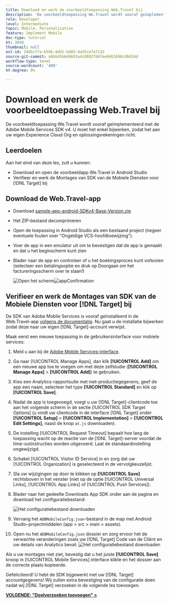 ```yaml
---
title: Download en werk de voorbeeldtoepassing Web.Travel bij
description: 'De voorbeeldtoepassing We.Travel wordt vooraf geïmplementeerd met de Adobe Mobile Services SDK v4. U moet het enkel bijwerken zodat het aan uw eigen Experience Cloud Org en oplossingsrekeningen richt.   '
role: Developer
level: Intermediate
topic: Mobile, Personalization
feature: Implement Mobile
doc-type: tutorial
kt: 3040
thumbnail: null
exl-id: 244bcf7a-b59b-4dd1-bd05-0a55ce7a7132
source-git-commit: a6b645b6d9693a4c8882fd47ee0d61698c0b834d
workflow-type: tm+mt
source-wordcount: '489'
ht-degree: 0%

---
```


# Download en werk de voorbeeldtoepassing Web.Travel bij

De voorbeeldtoepassing We.Travel wordt vooraf geïmplementeerd met de Adobe Mobile Services SDK v4. U moet het enkel bijwerken, zodat het aan uw eigen Experience Cloud Org en oplossingsrekeningen richt.

## Leerdoelen

Aan het eind van deze les, zult u kunnen:

* Download en open de voorbeeldapp We.Travel in Android Studio
* Verifieer en werk de Montages van SDK van de Mobiele Diensten voor [!DNL Target] bij

## Download de Web.Travel-app

* Download [sample-app-android-SDKv4-Base-Version.zip](assets/sample-app-android-SDKv4-Base-Version.zip)
* Het ZIP-bestand decomprimeren
* Open de toepassing in Android Studio als een bestaand project (negeer eventuele fouten over &quot;Ongeldige VCS-hoofdtoewijzing&quot;).
* Voer de app in een emulator uit om te bevestigen dat de app is gemaakt en dat u het beginscherm kunt zien
* Blader naar de app en controleer of u het boekingsproces kunt voltooien (selecteer een betalingsoptie en druk op Doorgaan om het factureringsscherm over te slaan!)

   ![Open het scherm ](assets/wetravel_homeScreen.png)![appConfirmation](assets/wetravel_confirmationScreen.png)

## Verifieer en werk de Montages van SDK van de Mobiele Diensten voor [!DNL Target] bij

De SDK van Adobe Mobile Services is vooraf geïnstalleerd in de Web.Travel-app [volgens de documentatie](https://experienceleague.adobe.com/docs/mobile-services/android/getting-started-android/requirements.html?lang=en). Nu gaat u de installatie bijwerken zodat deze naar uw eigen [!DNL Target]-account verwijst.

Maak eerst een nieuwe toepassing in de gebruikersinterface voor mobiele services:

1. Meld u aan bij de [Adobe Mobile Services-interface](https://mobilemarketing.adobe.com).
1. Ga naar [!UICONTROL Manage Apps], dan klik **[!UICONTROL Add]** om een nieuwe app toe te voegen om met deze zelfstudie (**[!UICONTROL Manage Apps]** > **[!UICONTROL Add]**) te gebruiken.
1. Kies een Analytics-rapportsuite met niet-productiegegevens, geef de app een naam, selecteer het type **[!UICONTROL Standard]** en klik op **[!UICONTROL Save]**.
1. Nadat de app is toegevoegd, voegt u uw [!DNL Target]-clientcode toe aan het volgende scherm in de sectie [!UICONTROL SDK Target Options] (u vindt uw clientcode in de interface [!DNL Target] onder **[!UICONTROL Setup]** > **[!UICONTROL Implementation]** > **[!UICONTROL Edit Settings]**, naast de knop `at.js` downloaden).
1. De instelling [!UICONTROL Request Timeout] bepaalt hoe lang de toepassing wacht op de reactie van de [!DNL Target]-server voordat de time-outinstructies worden uitgevoerd. Laat de standaardinstelling ongewijzigd.
1. Schakel [!UICONTROL Visitor ID Service] in en zorg dat uw [!UICONTROL Organization] is geselecteerd in de vervolgkeuzelijst.
1. Sla uw wijzigingen op door te klikken op **[!UICONTROL Save]** rechtsboven in het venster (niet op de optie [!UICONTROL Universal Links], [!UICONTROL App Links] of [!UICONTROL Push Services]).
1. Blader naar het gedeelte Downloads App SDK onder aan de pagina en download het configuratiebestand:

   ![Het configuratiebestand downloaden](assets/config_file.jpg)

1. Vervang het `ADBMobileConfig.json`-bestand in de map met Android Studio-projectmiddelen (app > src > main > assets).

1. Open nu het `ADBMobileConfig.json` dossier en zorg ervoor het de verwachte veranderingen zoals uw [!DNL Target] Code van de Cliënt en uw details van Analytics bevat:
   ![Het configuratiebestand downloaden](assets/client_code.jpg)

Als u uw montages niet ziet, bevestig dat u het juiste **[!UICONTROL Save]** knoop in [!UICONTROL Mobile Services] interface klikte en het dossier aan de correcte plaats kopieerde.

Gefeliciteerd! U hebt de SDK bijgewerkt met uw [!DNL Target] accountgegevens! Wij zullen extra bevestiging van de configuratie doen nadat wij [!DNL Target] verzoeken in de volgende les toevoegen.

**[VOLGENDE: &quot;Doelverzoeken toevoegen&quot; >](add-requests.md)**
